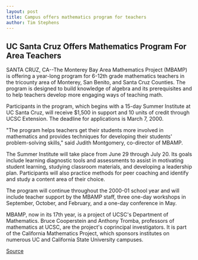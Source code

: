 ```yaml
---
layout: post
title: Campus offers mathematics program for teachers
author: Tim Stephens
---
```


## UC Santa Cruz Offers Mathematics Program For Area Teachers

SANTA CRUZ, CA--The Monterey Bay Area Mathematics Project (MBAMP) is offering a year-long program for 6-12th grade mathematics teachers in the tricounty area of Monterey, San Benito, and Santa Cruz Counties. The program is designed to build knowledge of algebra and its prerequisites and to help teachers develop more engaging ways of teaching math.

Participants in the program, which begins with a 15-day Summer Institute at UC Santa Cruz, will receive $1,500 in support and 10 units of credit through UCSC Extension. The deadline for applications is March 7, 2000.

"The program helps teachers get their students more involved in mathematics and provides techniques for developing their students' problem-solving skills," said Judith Montgomery, co-director of MBAMP.

The Summer Institute will take place from June 29 through July 20. Its goals include learning diagnostic tools and assessments to assist in motivating student learning, studying classroom materials, and developing a leadership plan. Participants will also practice methods for peer coaching and identify and study a content area of their choice.

The program will continue throughout the 2000-01 school year and will include teacher support by the MBAMP staff, three one-day workshops in September, October, and February, and a one-day conference in May.

MBAMP, now in its 17th year, is a project of UCSC's Department of Mathematics. Bruce Cooperstein and Anthony Tromba, professors of mathematics at UCSC, are the project's coprincipal investigators. It is part of the California Mathematics Project, which sponsors institutes on numerous UC and California State University campuses.

[Source](http://www1.ucsc.edu/news_events/press_releases/archive/99-00/02-00/mbamp.htm "Permalink to Campus offers mathematics program for teachers")